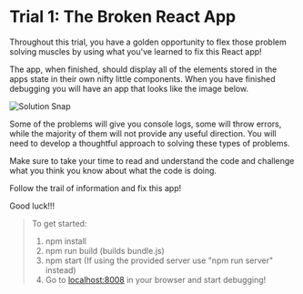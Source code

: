 # Trial 1: The Broken React App

Throughout this trial, you have a golden opportunity to flex those problem solving muscles by using what you've learned to fix this React app!

The app, when finished, should display all of the elements stored in the apps state in their own nifty little components. When you have finished debugging you will have an app that looks like the image below.

![Solution Snap](assets/solutionSnap.png)

Some of the problems will give you console logs, some will throw errors, while the majority of them will not provide any useful direction. You will need to develop a thoughtful approach to solving these types of problems.

Make sure to take your time to read and understand the code and challenge what you think you know about what the code is doing.

Follow the trail of information and fix this app!

Good luck!!!

> To get started:
>
> 1.  npm install
> 2.  npm run build (builds bundle.js)
> 3.  npm start (If using the provided server use "npm run server" instead)
> 4.  Go to [localhost:8008](localhost:8008) in your browser and start debugging!
